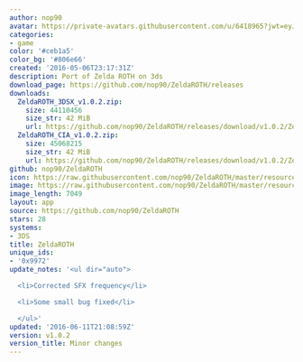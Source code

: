 ```yaml
---
author: nop90
avatar: https://private-avatars.githubusercontent.com/u/6418965?jwt=eyJhbGciOiJIUzI1NiIsInR5cCI6IkpXVCJ9.eyJpc3MiOiJnaXRodWIuY29tIiwiYXVkIjoicmF3LmdpdGh1YnVzZXJjb250ZW50LmNvbSIsImtleSI6ImtleTEiLCJleHAiOjE3MzQ2NzYwMjAsIm5iZiI6MTczNDY3NDgyMCwicGF0aCI6Ii91LzY0MTg5NjUifQ.fHMBLBLKPOgn-NGpRv-7yTBBx1lzyi68YJnPHC9LWXg&v=4
categories:
- game
color: '#ceb1a5'
color_bg: '#806e66'
created: '2016-05-06T23:17:31Z'
description: Port of Zelda ROTH on 3ds
download_page: https://github.com/nop90/ZeldaROTH/releases
downloads:
  ZeldaROTH_3DSX_v1.0.2.zip:
    size: 44110456
    size_str: 42 MiB
    url: https://github.com/nop90/ZeldaROTH/releases/download/v1.0.2/ZeldaROTH_3DSX_v1.0.2.zip
  ZeldaROTH_CIA_v1.0.2.zip:
    size: 45068215
    size_str: 42 MiB
    url: https://github.com/nop90/ZeldaROTH/releases/download/v1.0.2/ZeldaROTH_CIA_v1.0.2.zip
github: nop90/ZeldaROTH
icon: https://raw.githubusercontent.com/nop90/ZeldaROTH/master/resources/icon.png
image: https://raw.githubusercontent.com/nop90/ZeldaROTH/master/resources/banner.png
image_length: 7049
layout: app
source: https://github.com/nop90/ZeldaROTH
stars: 28
systems:
- 3DS
title: ZeldaROTH
unique_ids:
- '0x9972'
update_notes: '<ul dir="auto">

  <li>Corrected SFX frequency</li>

  <li>Some small bug fixed</li>

  </ul>'
updated: '2016-06-11T21:08:59Z'
version: v1.0.2
version_title: Minor changes
---
```

